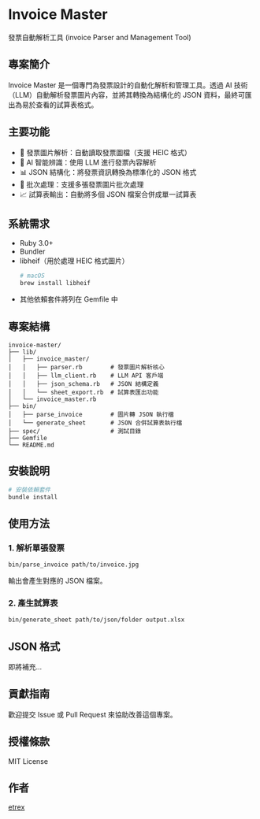 # Invoice Master

發票自動解析工具 (invoice Parser and Management Tool)

## 專案簡介

Invoice Master 是一個專門為發票設計的自動化解析和管理工具。透過 AI 技術（LLM）自動解析發票圖片內容，並將其轉換為結構化的 JSON 資料，最終可匯出為易於查看的試算表格式。

## 主要功能

- 📸 發票圖片解析：自動讀取發票圖檔（支援 HEIC 格式）
- 🤖 AI 智能辨識：使用 LLM 進行發票內容解析
- 📊 JSON 結構化：將發票資訊轉換為標準化的 JSON 格式
- 📑 批次處理：支援多張發票圖片批次處理
- 📈 試算表輸出：自動將多個 JSON 檔案合併成單一試算表

## 系統需求

- Ruby 3.0+
- Bundler
- libheif（用於處理 HEIC 格式圖片）
  ```bash
  # macOS
  brew install libheif
  ```
- 其他依賴套件將列在 Gemfile 中

## 專案結構

```
invoice-master/
├── lib/
│   ├── invoice_master/
│   │   ├── parser.rb        # 發票圖片解析核心
│   │   ├── llm_client.rb    # LLM API 客戶端
│   │   ├── json_schema.rb   # JSON 結構定義
│   │   └── sheet_export.rb  # 試算表匯出功能
│   └── invoice_master.rb
├── bin/
│   ├── parse_invoice        # 圖片轉 JSON 執行檔
│   └── generate_sheet       # JSON 合併試算表執行檔
├── spec/                    # 測試目錄
├── Gemfile
└── README.md
```

## 安裝說明

```bash
# 安裝依賴套件
bundle install
```

## 使用方法

### 1. 解析單張發票

```bash
bin/parse_invoice path/to/invoice.jpg
```

輸出會產生對應的 JSON 檔案。

### 2. 產生試算表

```bash
bin/generate_sheet path/to/json/folder output.xlsx
```

## JSON 格式

即將補充...

## 貢獻指南

歡迎提交 Issue 或 Pull Request 來協助改善這個專案。

## 授權條款

MIT License

## 作者

[etrex](https://github.com/etrex)
